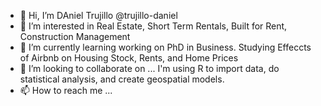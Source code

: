 - 👋 Hi, I’m DAniel Trujillo @trujillo-daniel
- 👀 I’m interested in Real Estate, Short Term Rentals, Built for Rent, Construction Management
- 🌱 I’m currently learning working on PhD in Business. Studying Effeccts of Airbnb on Housing Stock, Rents, and Home Prices
- 💞️ I’m looking to collaborate on ...  I'm using R to import data, do statistical analysis, and create geospatial models.
- 📫 How to reach me ...

<!---
trujillo-daniel/trujillo-daniel is a ✨ special ✨ repository because its `README.md` (this file) appears on your GitHub profile.
You can click the Preview link to take a look at your changes.
--->
